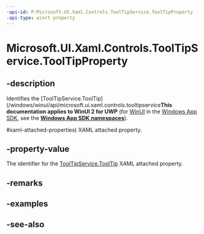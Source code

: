 ```yaml
---
-api-id: P:Microsoft.UI.Xaml.Controls.ToolTipService.ToolTipProperty
-api-type: winrt property
---
```


<!-- Property syntax
public Windows.UI.Xaml.DependencyProperty ToolTipProperty { get; }
-->

# Microsoft.UI.Xaml.Controls.ToolTipService.ToolTipProperty

## -description
Identifies the [ToolTipService.ToolTip](/windows/winui/api/microsoft.ui.xaml.controls.tooltipservice**This documentation applies to WinUI 2 for UWP** (for [WinUI](/windows/apps/winui/winui3/) in the [Windows App SDK](/windows/apps/windows-app-sdk/), see the **[Windows App SDK namespaces](/windows/windows-app-sdk/api/winrt/)**).

#xaml-attached-properties) XAML attached property.

## -property-value
The identifier for the [ToolTipService.ToolTip](/windows/winui/api/microsoft.ui.xaml.controls.tooltipservice#xaml-attached-properties) XAML attached property.

## -remarks

## -examples

## -see-also
